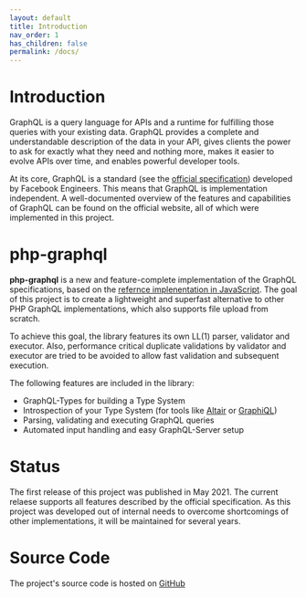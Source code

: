 ```yaml
---
layout: default
title: Introduction
nav_order: 1
has_children: false
permalink: /docs/
---
```

# Introduction
GraphQL is a query language for APIs and a runtime for fulfilling those queries with your existing data. GraphQL provides a complete and understandable description of the data in your API, gives clients the power to ask for exactly what they need and nothing more, makes it easier to evolve APIs over time, and enables powerful developer tools.

At its core, GraphQL is a standard (see the [official specification](https://spec.graphql.org)) developed by Facebook Engineers. This means that GraphQL is implementation independent.
A well-documented overview of the features and capabilities of GraphQL can be found on the official website, all of which were implemented in this project.

# php-graphql

**php-graphql** is a new and feature-complete implementation of the GraphQL specifications, based on the [refernce implenentation in JavaScript](https://github.com/graphql/graphql-js).
The goal of this project is to create a lightweight and superfast alternative to other PHP GraphQL implementations, which also supports file upload from scratch.

To achieve this goal, the library features its own LL(1) parser, validator and executor. Also, performance critical duplicate validations by validator and executor are tried to be avoided to allow fast validation and subsequent execution.

The following features are included in the library:
- GraphQL-Types for building a Type System
- Introspection of your Type System (for tools like [Altair](https://github.com/imolorhe/altair) or [GraphiQL](https://github.com/graphql/graphiql))
- Parsing, validating and executing GraphQL queries
- Automated input handling and easy GraphQL-Server setup

# Status
The first release of this project was published in May 2021. 
The current relaese supports all features described by the official specification.
As this project was developed out of internal needs to overcome shortcomings of other implementations, it will be maintained for several years. 

# Source Code
The project's source code is hosted on [GitHub](https://github.com/joonlabs/php-graphql/)